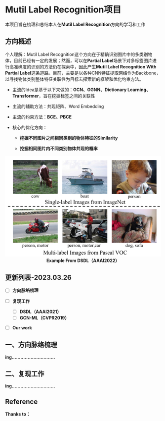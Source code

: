 # Mutil Label Recognition项目

本项目旨在梳理和总结本人在**Mutil Label Recognition**方向的学习和工作



## 方向概述

个人理解：Mutil Label Recognition这个方向在于精确识别图片中的多类别物体，目前已经有一定的发展；然而，可以在**Partial Label**场景下对多标签图片进行高准确度的识别的方法仍在探索中，因此产生**Mutil Label Recognition With Partial Label**这条道路。目前，主要是以各种CNN特征提取网络作为Backbone，以寻找物体类别整体特征关联性为目标去探索新的框架和优化约束方法。

- 主流的Idea是基于以下来做的：**GCN、GGNN、Dictionary Learning、Transformer**，旨在挖掘标签之间的关联性

- 主流的辅助方法：共现矩阵、Word Embedding

- 主流的约束方法：**BCE、PBCE**

- 核心的优化方向：

  - **挖掘不同图片之间相同类别的物体特征的Similarity**

  - **挖掘相同图片内不同类别物体共现的概率**

    

<div>			<!--块级封装-->
    <center>	<!--将图片和文字居中-->
    <img src="./imgs/img1.png"
         alt="无法显示Example"
         style="zoom:1"/>
    <br>		<!--换行-->
    <b>
    Example	From DSDL（AAAI2022）<!--标题-->
    </center>
</div>




## 更新列表-2023.03.26

- [ ] 方向脉络梳理
- [ ] 复现工作
  - [ ] DSDL（AAAI2021）
  - [ ] GCN-ML（CVPR2019）
- [ ] Our work



## 一、方向脉络梳理

**ing**..............................



## 二、复现工作

**ing**..............................



## Reference

**Thanks to：**



